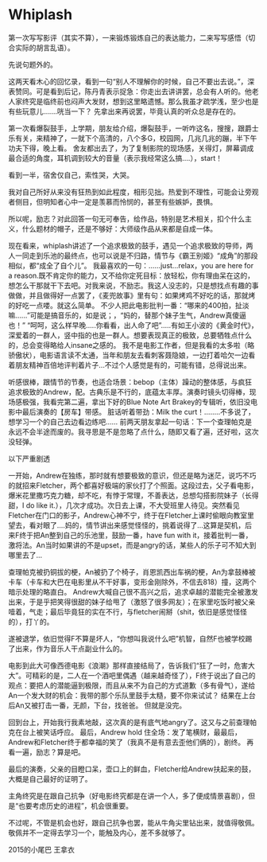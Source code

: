 # Whiplash

第一次写写影评（其实不算），一来锻炼锻炼自己的表达能力，二来写写感悟（切合实际的胡言乱语）。

先说句题外的。

这两天看木心的回忆录，看到一句“别人不理解你的时候，自己不要出去说。”，深表赞同。可是看到后记，陈丹青表示捉急：你走出去讲讲罢，总会有人听的。他老人家终究是临终前也闷声大发财，想到这里略遗憾。那么我虽才疏学浅，至少也是有些玩意儿.......咣当一下？
先拿出来再说罢，毕竟认真的听众总是存在的。

第一次看爆裂鼓手，上学期，朋友给介绍，爆裂鼓手，一听咋这名，搜搜，跟爵士乐有关，来精神了，一就下个高清的，八个多G，校园网，几兆几兆的蹦，半下午功夫下得，晚上看。
舍友都出去了，为了复制影院的现场感，关得灯，屏幕调成最合适的角度，耳机调到较大的音量（表示我经常这么搞....），start！

看到一半，宿舍仅自己，索性哭，大哭。

我对自己所好从来没有狂热到如此程度，相形见拙。热爱到不理性，可能会让旁观者侧目，但明知者心中一定是羡慕而怜悯的，甚至有些嫉妒，畏惧。

所以呢，励志？对此回答一句无可奉告，给作品，特别是艺术相关，扣个什么主义，什么题材的帽子，还是不够好：大师级作品从来都是自成一体。

现在看来，whiplash讲述了一个追求极致的鼓手，遇见一个追求极致的导师，两人一同走到乐池的最终点，也可以说是不归路，情节与《霸王别姬》“成角”的那段相似，都“成全了自个儿”。
我最喜欢的一句：……just…relax，you are here for a reason.既不肯定你的能力，又不给你定死目标：放轻松，你有理由呆在这的，想怎么干那就干下去吧。对我来说，不励志。我这人没志的，只是想找点有趣的事做做，并且做得好一点罢了，《麦兜故事》里有句：如果烤鸡不好吃的话，那就烤的好吃一点喽。就这么简单。
不少人把此电影批判一番：“哪来的400拍，扯淡嘛……”可能是搞音乐的，如是说；，“妈的，替那个妹子生气，Andrew真傻逼也！” “呵呵，这么样早晚.....你看看，出人命了吧”.....有如王小波的《黄金时代》，深爱着的一群人，竖中指的也是一群人。想要表现真正的极致，总要牺牲点什么的，总会变得略给人insane之感的。
我不是电影工作者，但是我看的太多啦（略骄傲状），电影语言读不太通，当年和朋友去看刺客聂隐娘，一边打着哈欠一边看着朋友精神百倍地评判着片子…不过个人感觉是有的，可能有错，总得说出来。

听感很棒，跟情节的节奏，也适合场景：bebop（主体）躁动的整体感，与疯狂追求极致的Andrew，配。古典乐是不行的，底蕴太丰厚。演奏时镜头切得棒，现场感极强，我看完第二遍，拿出下好的Blue Note Art Brakey的专辑听，依旧没电影中最后演奏的【房车】带感。
脏话听着带劲：Milk the curt！........不多说了，想学习一个的自己去边看边练吧……
前两天朋友拿起一句话：下一个查理帕克是永远不会半途而废的。我寻思是不是忽略了点什么，随即又看了遍，还好啦，这次没轻弹。

以下严重剧透

一开始，Andrew在独练，那时就有想要极致的意识，但还是略为迷茫，说巧不巧的就招来Fletcher，两个都喜好极端的家伙打了个照面。这段过去，父子看电影，爆米花里撒巧克力糖，却不吃，有悖于常理，不善表达，总想勾搭影院妹子（长得甜，I do like it.），几次才成功。次日去上课，不大受班里人待见。突然看见Fletcher在门口的影子，Andrew心神不宁，终于在Fletcher上课时偷眼向教室里望去，看对眼了....妈的，情节讲出来感觉怪怪的，挑着说得了...这算是契机，后来F终于把An整到自己的乐池里，鼓励一番，have fun with it，接着批判一番，激将法。An当时如果讲的不是upset，而是angry的话，某些人的乐子可不知大到哪里去了...

查理帕克被扔铜拔的梗，An被扔了个椅子，肖恩凯西出车祸的梗，An为拿鼓棒被卡车（卡车和大巴在电影里从不干好事，变形金刚除外，不信去818）撞，这两个暗示处理的略直白。
Andrew大喊自己很不高兴之后，追求卓越的潜能完全被激发出来，于是乎把笑得很甜的妹子给甩了（激怒了很多网友）；在家里吃饭时被父亲噎着，气走；最后毕竟狂的实在不行，与fletcher闹掰（shit，依旧是感觉怪怪的），打丫的。

遂被退学，依旧觉得F不算是坏人，“你想叫我说什么吧”机智，自然F也被学校踢了出来，作为音乐人干点副业什么的。

电影到此大可像西德电影《浪潮》那样直接结局了，告诉我们“狂了一时，危害大大”。可精彩的是，二人在一个酒吧里偶遇（越来越奇怪了），F终于说出了自己的观点：要把人的潜能逼到极限，而且从来不为自己的方式道歉（多有骨气），遂给An一个发大财的机会：我带的那个乐队里鼓手太糙，要不你来试试？
结果在上台后An又被打击一番，无颜，下台，找爸爸。
但就是没完。

回到台上，开始我行我素地敲，这次真的是有底气地angry了。这又与之前查理帕克在台上被笑话呼应。
最后，Andrew hold 住全场：发了笔横财，最最后，Andrew和Fletcher终于都幸福的笑了（我真不是有意去歪他们俩的），剧终。
再看一遍，励志？算是吧。

最后的演奏，父亲的目瞪口呆，壶口上的鲜血，Fletcher给Andrew扶起来的鼓，大概是自己最好的证明了。

主角终究是在跟自己抗争（好电影终究都是在讲一个人，多了便成情景喜剧），但是“也要考虑历史的进程”，机会很重要。

不过呢，不管是机会也好，跟自己抗争也罢，能从牛角尖里钻出来，就值得敬佩。
敬佩并不一定得去学习一个，能触及内心，差不多就够了。

2015的小尾巴 王拿衣
